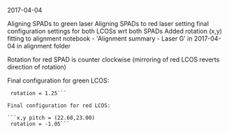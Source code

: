 2017-04-04

Aligning SPADs to green laser
Aligning SPADs to red laser
setting final configuration settings for both LCOSs wrt both SPADs
Added rotation (x,y) fitting to alignment notebook - 'Alignment summary - Laser G' in 2017-04-04 in alignment folder


Rotation for red SPAD is counter clockwise (mirroring of red LCOS reverts direction of rotation)

Final configuration for green LCOS:

   ``` x,y pitch = (23.14, 24.30)
    rotation = 1.25```

Final configuration for red LCOS:

   ```x,y pitch = (22.60,23.00) 
    rotation = -1.05```
